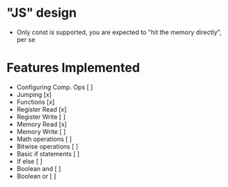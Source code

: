 # "JS" design
- Only const is supported, you are expected to "hit the memory directly", per se
# Features Implemented
- Configuring Comp. Ops [ ]
- Jumping               [x]
- Functions             [x]
- Register Read         [x]
- Register Write        [ ]
- Memory Read           [x]
- Memory Write          [ ]
- Math operations       [ ]
- Bitwise operations    [ ]
- Basic if statements   [ ]
- If else               [ ]
- Boolean and           [ ]
- Boolean or            [ ]